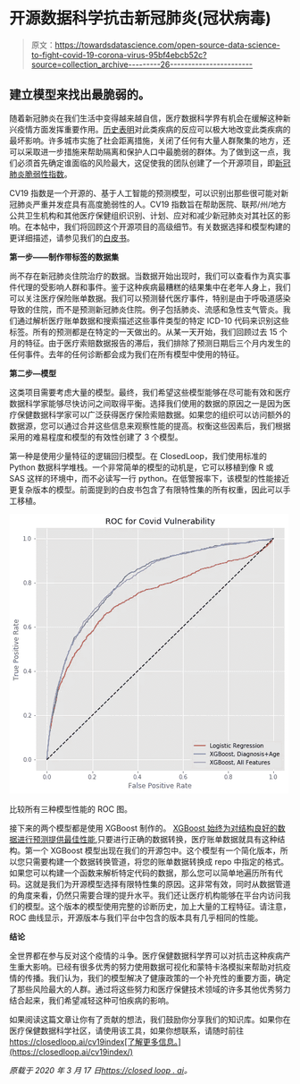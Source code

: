 # 开源数据科学抗击新冠肺炎(冠状病毒)

> 原文：<https://towardsdatascience.com/open-source-data-science-to-fight-covid-19-corona-virus-95bf4ebcb52c?source=collection_archive---------26----------------------->

## 建立模型来找出最脆弱的。

随着新冠肺炎在我们生活中变得越来越自信，医疗数据科学界有机会在缓解这种新兴疫情方面发挥重要作用。[历史表明](https://www.history.com/news/spanish-flu-pandemic-response-cities)对此类疾病的反应可以极大地改变此类疾病的最坏影响。许多城市实施了社会距离措施，关闭了任何有大量人群聚集的地方，还可以采取进一步措施来帮助隔离和保护人口中最脆弱的群体。为了做到这一点，我们必须首先确定谁面临的风险最大，这促使我的团队创建了一个开源项目，即[新冠肺炎脆弱性指数](https://github.com/closedloop-ai/cv19index)。

CV19 指数是一个开源的、基于人工智能的预测模型，可以识别出那些很可能对新冠肺炎严重并发症具有高度脆弱性的人。CV19 指数旨在帮助医院、联邦/州/地方公共卫生机构和其他医疗保健组织识别、计划、应对和减少新冠肺炎对其社区的影响。在本帖中，我们将回顾这个开源项目的高级细节。有关数据选择和模型构建的更详细描述，请参见我们的[白皮书](https://arxiv.org/abs/2003.07347)。

**第一步——制作带标签的数据集**

尚不存在新冠肺炎住院治疗的数据。当数据开始出现时，我们可以查看作为真实事件代理的受影响人群和事件。鉴于这种疾病最糟糕的结果集中在老年人身上，我们可以关注医疗保险账单数据。我们可以预测替代医疗事件，特别是由于呼吸道感染导致的住院，而不是预测新冠肺炎住院。例子包括肺炎、流感和急性支气管炎。我们通过解析医疗账单数据和搜索描述这些事件类型的特定 ICD-10 代码来识别这些标签。所有的预测都是在特定的一天做出的。从某一天开始，我们回顾过去 15 个月的特征。由于医疗索赔数据报告的滞后，我们排除了预测日期后三个月内发生的任何事件。去年的任何诊断都会成为我们在所有模型中使用的特征。

**第二步—模型**

这类项目需要考虑大量的模型。最终，我们希望这些模型能够在尽可能有效和医疗数据科学家能够尽快访问之间取得平衡。选择我们使用的数据的原因之一是因为医疗保健数据科学家可以广泛获得医疗保险索赔数据。如果您的组织可以访问额外的数据源，您可以通过合并这些信息来观察性能的提高。权衡这些因素后，我们根据采用的难易程度和模型的有效性创建了 3 个模型。

第一种是使用少量特征的逻辑回归模型。在 ClosedLoop，我们使用标准的 Python 数据科学堆栈。一个非常简单的模型的动机是，它可以移植到像 R 或 SAS 这样的环境中，而不必读写一行 python。在低警报率下，该模型的性能接近更复杂版本的模型。前面提到的白皮书包含了有限特性集的所有权重，因此可以手工移植。

![](img/e7aba3f88c0214450b9762bc294aa81b.png)

比较所有三种模型性能的 ROC 图。

接下来的两个模型都是使用 XGBoost 制作的。 [XGBoost 始终为对结构良好的数据进行预测提供最佳性能](https://www.kaggle.com/general/25913),只要进行正确的数据转换，医疗账单数据就具有这种结构。第一个 XGBoost 模型出现在我们的开源包中。这个模型有一个简化版本，所以您只需要构建一个数据转换管道，将您的账单数据转换成 repo 中指定的格式。如果您可以构建一个函数来解析特定代码的数据，那么您可以简单地遍历所有代码。这就是我们为开源模型选择有限特性集的原因。这非常有效，同时从数据管道的角度来看，仍然只需要合理的提升水平。我们还让医疗机构能够在平台内访问我们的模型。这个版本的模型使用完整的诊断历史，加上大量的工程特征。请注意，ROC 曲线显示，开源版本与我们平台中包含的版本具有几乎相同的性能。

**结论**

全世界都在参与反对这个疫情的斗争。医疗保健数据科学界可以对抗击这种疾病产生重大影响。已经有很多优秀的努力使用数据可视化和蒙特卡洛模拟来帮助对抗疫情的传播。我们认为，我们的模型解决了健康政策的一个补充性的重要方面，确定了那些风险最大的人群。通过将这些努力和医疗保健技术领域的许多其他优秀努力结合起来，我们希望减轻这种可怕疾病的影响。

如果阅读这篇文章让你有了贡献的想法，我们鼓励你分享我们的知识库。如果你在医疗保健数据科学社区，请使用该工具，如果你想联系，请随时前往 https://closedloop.ai/cv19index[了解更多信息。](https://closedloop.ai/cv19index/)

*原载于 2020 年 3 月 17 日*[*https://closed loop . ai*](https://closedloop.ai/open-source-data-science-to-fight-covid-19-corona-virus/)*。*